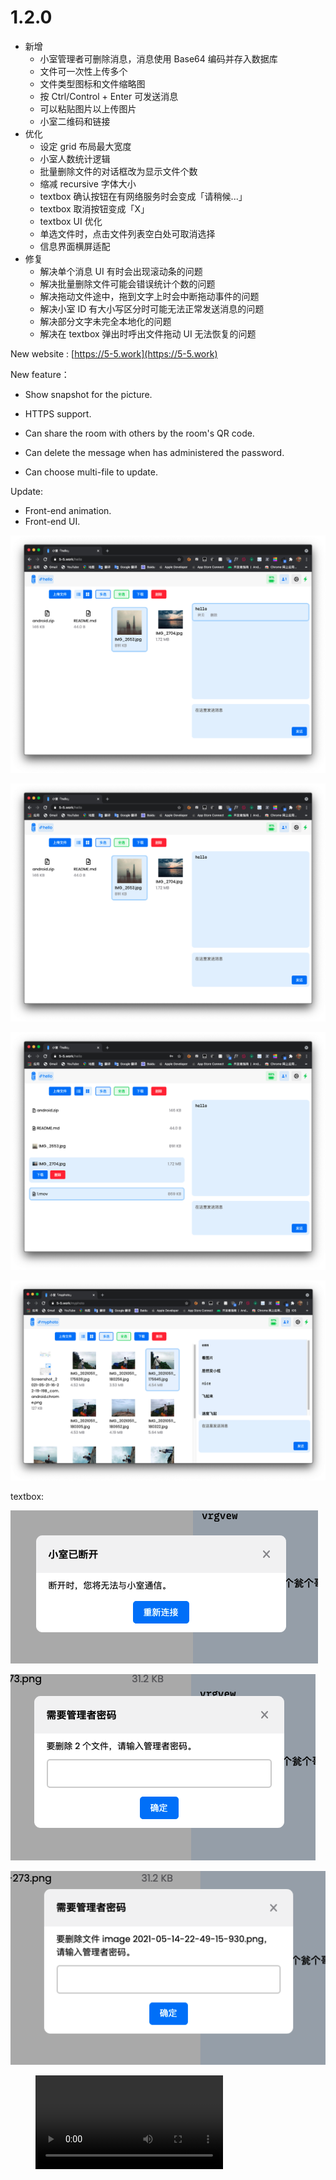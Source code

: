 # 1.2.0

- 新增
  - 小室管理者可删除消息，消息使用 Base64 编码并存入数据库
  - 文件可一次性上传多个
  - 文件类型图标和文件缩略图
  - 按 Ctrl/Control + Enter 可发送消息
  - 可以粘贴图片以上传图片
  - 小室二维码和链接
- 优化
  - 设定 grid 布局最大宽度
  - 小室人数统计逻辑
  - 批量删除文件的对话框改为显示文件个数
  - 缩减 recursive 字体大小
  - textbox 确认按钮在有网络服务时会变成「请稍候...」
  - textbox 取消按钮变成「X」
  - textbox UI 优化
  - 单选文件时，点击文件列表空白处可取消选择
  - 信息界面横屏适配
- 修复
  - 解决单个消息 UI 有时会出现滚动条的问题
  - 解决批量删除文件可能会错误统计个数的问题
  - 解决拖动文件途中，拖到文字上时会中断拖动事件的问题
  - 解决小室 ID 有大小写区分时可能无法正常发送消息的问题
  - 解决部分文字未完全本地化的问题
  - 解决在 textbox 弹出时呼出文件拖动 UI 无法恢复的问题

New website : [https://5-5.work](https://5-5.work)

New feature：

- Show snapshot for the picture.

- HTTPS support.
- Can share the room with others by the room's QR code.

- Can delete the message when has administered the password.
- Can choose multi-file to update.

Update:

- Front-end animation.
- Front-end UI.

![](1.png)

![](2.png)

![](3.png)

![](4.png)

textbox:

![](textbox1.png)

![](textbox2.png)

![](textbox3.png)

<figure class="video_container">
  <video controls="true" allowfullscreen="true">
    <source src="1.mov" type="video/mov">
  </video>
</figure>

